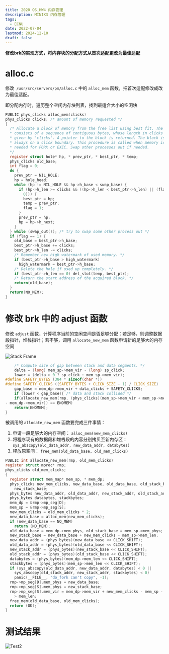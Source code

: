 ```yaml
---
title: 2020 OS_HW4 内存管理
description: MINIX3 内存管理
tags:
  - ECNU
date: 2022-07-04
lastmod: 2024-12-10
draft: false
---
```


**修改brk的实现方式，将内存块的分配方式从首次适配更改为最佳适配**

# alloc.c

修改` /usr/src/servers/pm/alloc.c` 中的 `alloc_mem` 函数，把首次适配修改成改为最佳适配。 

即分配内存时，遍历整个空闲内存块列表，找到最适合大小的空闲块

```c
PUBLIC phys_clicks alloc_mem(clicks)
phys_clicks clicks; /* amount of memory requested */
{
  /* Allocate a block of memory from the free list using best fit. The block
  * consists of a sequence of contiguous bytes, whose length in clicks is
  * given by 'clicks'. A pointer to the block is returned. The block is
  * always on a click boundary. This procedure is called when memory is
  * needed for FORK or EXEC. Swap other processes out if needed.
  */
  register struct hole* hp, * prev_ptr, * best_ptr, * temp;
  phys_clicks old_base;
  int flag = 0;
  do {
    prev_ptr = NIL_HOLE;
    hp = hole_head;
    while (hp != NIL_HOLE && hp->h_base < swap_base) {
      if (hp->h_len >= clicks && ((hp->h_len < best_ptr->h_len) || (flag ==
        0))) {
        best_ptr = hp;
        temp = prev_ptr;
        flag = 1;
      }
      prev_ptr = hp;
      hp = hp->h_next;
    }
  } while (swap_out()); /* try to swap some other process out */
  if (flag == 1) {
    old_base = best_ptr->h_base;
    best_ptr->h_base += clicks;
    best_ptr->h_len -= clicks;
    /* Remember new high watermark of used memory. */
    if (best_ptr->h_base > high_watermark)
      high_watermark = best_ptr->h_base;
    /* Delete the hole if used up completely. */
    if (best_ptr->h_len == 0) del_slot(temp, best_ptr);
    /* Return the start address of the acquired block. */
    return(old_base);
  }
  return(NO_MEM);
}
```

# 修改 brk 中的 adjust 函数

修改 `adjust` 函数，计算程序当前的空闲空间是否足够分配：若足够，则调整数据段指针，堆栈指针；若不够，调用 `allocate_new_mem` 函数申请新的足够大的内存空间

![Stack Frame](https://s2.loli.net/2022/07/04/2I4rBKongWkyfS3.png)

```c
	/* Compute size of gap between stack and data segments. */
	delta = (long) mem_sp->mem_vir - (long) sp_click;
	lower = (delta > 0 ? sp_click : mem_sp->mem_vir);
#define SAFETY_BYTES (384 * sizeof(char *))
#define SAFETY_CLICKS ((SAFETY_BYTES + CLICK_SIZE - 1) / CLICK_SIZE)
	gap_base = mem_dp->mem_vir + data_clicks + SAFETY_CLICKS;
	if (lower < gap_base){ /* data and stack collided */
	if(allocate_new_mem(rmp, (phys_clicks)(mem_sp->mem_vir + mem_sp->mem_len
- mem_dp->mem_vir)) == ENOMEM)
	return(ENOMEM);
}

```

被调用的 `allocate_new_mem` 函数要完成三件事情： 

1. 申请一段足够大的内存空间： `alloc_mem(new_mem_clicks) `
2. 将程序现有的数据段和堆栈段的内容分别拷贝至新内存区： `sys_abscopy(old_data_addr, new_data_addr, databytes) `
3. 释放原空间： `free_mem(old_data_base, old_mem_clicks)`

```c
PUBLIC int allocate_new_mem(rmp, old_mem_clicks)
register struct mproc* rmp;
phys_clicks old_mem_clicks;
{
  register struct mem_map* mem_sp, * mem_dp;
  phys_clicks new_mem_clicks, new_data_base, old_data_base, old_stack_base,
    new_stack_base;
  phys_bytes new_data_addr, old_data_addr, new_stack_addr, old_stack_addr;
  phys_bytes databytes, stackbytes;
  mem_dp = &rmp->mp_seg[D];
  mem_sp = &rmp->mp_seg[S];
  new_mem_clicks = old_mem_clicks * 2;
  new_data_base = alloc_mem(new_mem_clicks);
  if (new_data_base == NO_MEM)
    return (NO_MEM);
  old_data_base = mem_dp->mem_phys, old_stack_base = mem_sp->mem_phys;
  new_stack_base = new_data_base + new_mem_clicks - mem_sp->mem_len;
  new_data_addr = (phys_bytes)(new_data_base << CLICK_SHIFT);
  old_data_addr = (phys_bytes)(old_data_base << CLICK_SHIFT);
  new_stack_addr = (phys_bytes)(new_stack_base << CLICK_SHIFT);
  old_stack_addr = (phys_bytes)(old_stack_base << CLICK_SHIFT);
  databytes = (phys_bytes)(mem_dp->mem_len << CLICK_SHIFT);
  stackbytes = (phys_bytes)(mem_sp->mem_len << CLICK_SHIFT);
  if (sys_abscopy(old_data_addr, new_data_addr, databytes) < 0 ||
    sys_abscopy(old_stack_addr, new_stack_addr, stackbytes) < 0)
    panic(__FILE__, "do_fork can't copy", -1);
  rmp->mp_seg[D].mem_phys = new_data_base;
  rmp->mp_seg[S].mem_phys = new_stack_base;
  rmp->mp_seg[S].mem_vir = mem_dp->mem_vir + new_mem_clicks - mem_sp -
    > mem_len;
  free_mem(old_data_base, old_mem_clicks);
  return (OK);
}
```

# 测试结果

![Test2](https://s2.loli.net/2022/07/04/3W9YTH4e2yESVUr.png)



